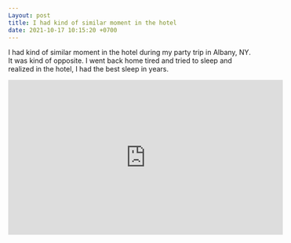 ```yaml
---
Layout: post
title: I had kind of similar moment in the hotel
date: 2021-10-17 10:15:20 +0700
---
```

I had kind of similar moment in the hotel during my party trip in
Albany, NY. It was kind of opposite. I went back home tired and tried
to sleep and realized in the hotel, I had the best sleep in years.

<iframe width="560" height="315" src="https://www.youtube.com/embed/18kqcczy6MQ" title="YouTube video player" frameborder="0" allow="accelerometer; autoplay; clipboard-write; encrypted-media; gyroscope; picture-in-picture" allowfullscreen></iframe>
